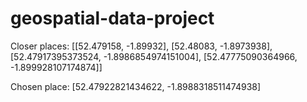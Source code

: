 # geospatial-data-project

Closer places:
[[52.479158, -1.89932],
 [52.48083, -1.8973938],
 [52.47917395373524, -1.8986854974151004],
 [52.47775090364966, -1.899928107174874]]

Chosen place:
 [52.47922821434622, -1.8988318511474938]